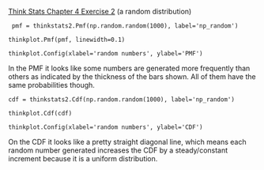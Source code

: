[Think Stats Chapter 4 Exercise 2](http://greenteapress.com/thinkstats2/html/thinkstats2005.html#toc41) (a random distribution)

` pmf = thinkstats2.Pmf(np.random.random(1000), label='np_random')`

`thinkplot.Pmf(pmf, linewidth=0.1)`

`thinkplot.Config(xlabel='random numbers', ylabel='PMF')`

In the PMF it looks like some numbers are generated more frequently than others as indicated by the thickness of the bars shown. All of them have the same probabilities though. 

`cdf = thinkstats2.Cdf(np.random.random(1000), label='np_random')`

`thinkplot.Cdf(cdf)`

`thinkplot.Config(xlabel='random numbers', ylabel='CDF')`

On the CDF it looks like a pretty straight diagonal line, which means each random number generated increases the CDF by a steady/constant increment because it is a uniform distribution. 

